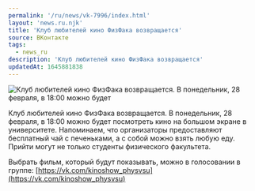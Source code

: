 ```yaml
---
permalink: '/ru/news/vk-7996/index.html'
layout: 'news.ru.njk'
title: 'Клуб любителей кино ФизФака возвращается'
source: ВКонтакте
tags:
  - news_ru
description: 'Клуб любителей кино ФизФака возвращается'
updatedAt: 1645881838
---
```

![Клуб любителей кино ФизФака возвращается. В понедельник, 28 февраля, в 18:00 можно будет](https://sun9-41.userapi.com/sun9-66/impg/b77WuNHq2FLmbVYD22HEVa1RyLKaJNgtSMY2ow/_ew91Z4Y0FQ.jpg?size=1200x800&quality=96&sign=b3b5b3666193bf865ae9953cd94701a5&c_uniq_tag=KaXm8vZpHGR1KbkIXKoYhrR5oe0FpHE2iElgRTMgoEg&type=album)

Клуб любителей кино ФизФака возвращается. В понедельник, 28 февраля, в 18:00 можно будет посмотреть кино на большом экране в университете. Напоминаем, что организаторы предоставляют бесплатный чай с печеньками, а с собой можно взять любую еду. Прийти могут не только студенты физического факультета.

Выбрать фильм, который будут показывать, можно в голосовании в группе: [https://vk.com/kinoshow_physvsu](https://vk.com/kinoshow_physvsu)
